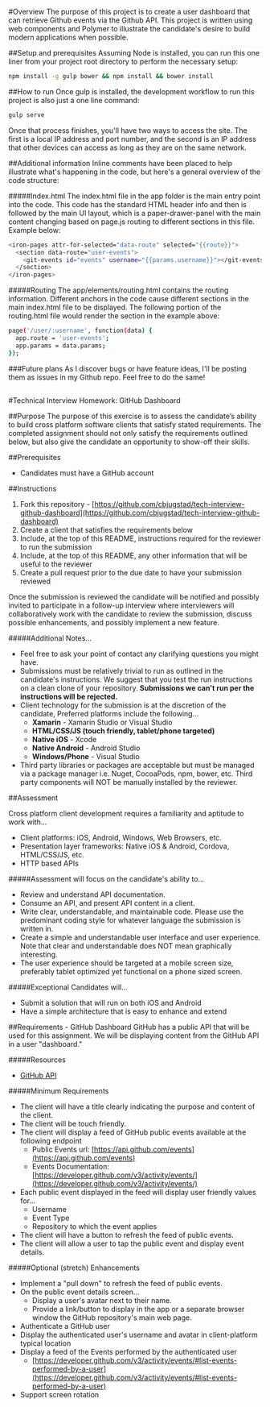 #Overview
The purpose of this project is to create a user dashboard that can retrieve Github events via the Github API. This project is written using web components and Polymer to illustrate the candidate's desire to build modern applications when possible.

##Setup and prerequisites
Assuming Node is installed, you can run this one liner from your project root directory to perform the necessary setup:

```sh
npm install -g gulp bower && npm install && bower install
```

##How to run
Once gulp is installed, the development workflow to run this project is also just a one line command:

```sh
gulp serve
```

Once that process finishes, you'll have two ways to access the site. The first is a local IP address and port number, and the second is an IP address that other devices can access as long as they are on the same network.

##Additional information
Inline comments have been placed to help illustrate what's happening in the code, but here's a general overview of the code structure:

#####Index.html
The index.html file in the app folder is the main entry point into the code. This code has the standard HTML header info and then is followed by the main UI layout, which is a paper-drawer-panel with the main content changing based on page.js routing to different sections in this file. Example below:

```sh
<iron-pages attr-for-selected="data-route" selected="{{route}}">
  <section data-route="user-events">
    <git-events id="events" username="{{params.username}}"></git-events>
  </section>
</iron-pages>
```

#####Routing
The app/elements/routing.html contains the routing information. Different anchors in the code cause different sections in the main index.html file to be displayed. The following portion of the routing.html file would render the section in the example above:

```sh
page('/user/:username', function(data) {
  app.route = 'user-events';
  app.params = data.params;
});
```

###Future plans
As I discover bugs or have feature ideas, I'll be posting them as issues in my Github repo. Feel free to do the same!

##
##

#Technical Interview Homework: GitHub Dashboard

##Purpose
The purpose of this exercise is to assess the candidate’s ability to build cross platform software clients that satisfy stated requirements. The completed assignment should not only satisfy the requirements outlined below, but also give the candidate an opportunity to show-off their skills.

##Prerequisites
- Candidates must have a GitHub account

##Instructions
1. Fork this repository - [https://github.com/cbjugstad/tech-interview-github-dashboard](https://github.com/cbjugstad/tech-interview-github-dashboard)
2. Create a client that satisfies the requirements below
3. Include, at the top of this README, instructions required for the reviewer to run the submission
4. Include, at the top of this README, any other information that will be useful to the reviewer
5. Create a pull request prior to the due date to have your submission reviewed

Once the submission is reviewed the candidate will be notified and possibly invited to participate in a follow-up interview where interviewers will collaboratively work with the candidate to review the submission, discuss possible enhancements, and possibly implement a new feature. 

#####Additional Notes...

- Feel free to ask your point of contact any clarifying questions you might have. 
- Submissions must be relatively trivial to run as outlined in the candidate's instructions. We suggest that you test the run instructions on a clean clone of your repository. **Submissions we can't run per the instructions will be rejected.**
- Client technology for the submission is at the discretion of the candidate, Preferred platforms include the following...
	- **Xamarin** - Xamarin Studio or Visual Studio
	- **HTML/CSS/JS (touch friendly, tablet/phone targeted)**
	- **Native iOS** - Xcode 
	- **Native Android** - Android Studio
	- **Windows/Phone** - Visual Studio
- Third party libraries or packages are acceptable but must be managed via a package manager i.e. Nuget, CocoaPods, npm, bower, etc. Third party components will NOT be manually installed by the reviewer.


##Assessment

Cross platform client development requires a familiarity and aptitude to work with...

- Client platforms: iOS, Android, Windows, Web Browsers, etc.
- Presentation layer frameworks: Native iOS & Android, Cordova, HTML/CSS/JS, etc.
- HTTP based APIs

#####Assessment will focus on the candidate's ability to...

- Review and understand API documentation.
- Consume an API, and present API content in a client. 
- Write clear, understandable, and maintainable code. Please use the predominant coding style for whatever language the submission is written in.
- Create a simple and understandable user interface and user experience. Note that clear and understandable does NOT mean graphically interesting.
- The user experience should be targeted at a mobile screen size, preferably tablet optimized yet functional on a phone sized screen.

#####Exceptional Candidates will...

- Submit a solution that will run on both iOS and Android
- Have a simple architecture that is easy to enhance and extend

##Requirements - GitHub Dashboard 
GitHub has a public API that will be used for this assignment. We will be displaying content from the GitHub API in a user "dashboard."

#####Resources
- [GitHub API](https://developer.github.com/v3/ "GitHub API")

#####Minimum Requirements
- The client will have a title clearly indicating the purpose and content of the client.
- The client will be touch friendly.
- The client will display a feed of GitHub public events available at the following endpoint
	- Public Events url: [https://api.github.com/events](https://api.github.com/events)
	- Events Documentation: [https://developer.github.com/v3/activity/events/](https://developer.github.com/v3/activity/events/)
- Each public event displayed in the feed will display user friendly values for...
	- Username
	- Event Type
	- Repository to which the event applies
- The client will have a button to refresh the feed of public events.
- The client will allow a user to tap the public event and display event details.

#####Optional (stretch) Enhancements
- Implement a "pull down" to refresh the feed of public events.
- On the public event details screen...
	- Display a user's avatar next to their name.
	- Provide a link/button to display in the app or a separate browser window the GitHub repository's main web page.
- Authenticate a GitHub user
- Display the authenticated user's username and avatar in client-platform typical location
- Display a feed of the Events performed by the authenticated user
	- [https://developer.github.com/v3/activity/events/#list-events-performed-by-a-user](https://developer.github.com/v3/activity/events/#list-events-performed-by-a-user)
- Support screen rotation